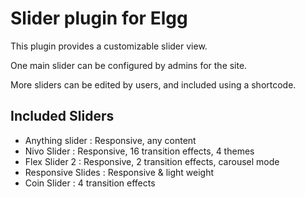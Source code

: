 Slider plugin for Elgg
======================

This plugin provides a customizable slider view.

One main slider can be configured by admins for the site.

More sliders can be edited by users, and included using a shortcode.


## Included Sliders
- Anything slider : Responsive, any content
- Nivo Slider : Responsive, 16 transition effects, 4 themes
- Flex Slider 2 : Responsive, 2 transition effects, carousel mode
- Responsive Slides : Responsive & light weight
- Coin Slider : 4 transition effects


  
